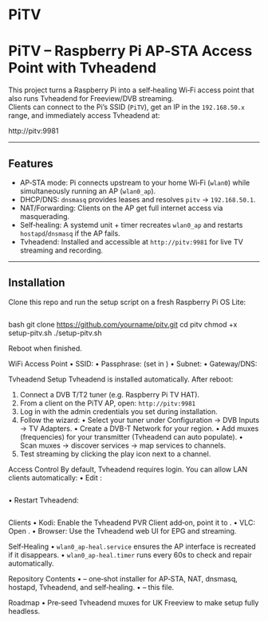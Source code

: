 # PiTV
# PiTV – Raspberry Pi AP‑STA Access Point with Tvheadend

This project turns a Raspberry Pi into a self‑healing Wi‑Fi access point that also runs Tvheadend for Freeview/DVB streaming.  
Clients can connect to the Pi’s SSID (`PiTV`), get an IP in the `192.168.50.x` range, and immediately access Tvheadend at:

http://pitv:9981


---

## Features

- AP‑STA mode: Pi connects upstream to your home Wi‑Fi (`wlan0`) while simultaneously running an AP (`wlan0_ap`).
- DHCP/DNS: `dnsmasq` provides leases and resolves `pitv` → `192.168.50.1`.
- NAT/Forwarding: Clients on the AP get full internet access via masquerading.
- Self‑healing: A systemd unit + timer recreates `wlan0_ap` and restarts `hostapd`/`dnsmasq` if the AP fails.
- Tvheadend: Installed and accessible at `http://pitv:9981` for live TV streaming and recording.

---

## Installation

Clone this repo and run the setup script on a fresh Raspberry Pi OS Lite:

```
```
bash
git clone https://github.com/yourname/pitv.git
cd pitv
chmod +x setup-pitv.sh
./setup-pitv.sh

Reboot when finished.

WiFi Access Point
• 	SSID: 
• 	Passphrase:  (set in )
• 	Subnet: 
• 	Gateway/DNS: 

Tvheadend Setup
Tvheadend is installed automatically. After reboot:
1. 	Connect a DVB T/T2 tuner (e.g. Raspberry Pi TV HAT).
2. 	From a client on the PiTV AP, open:
```http://pitv:9981```
3. 	Log in with the admin credentials you set during installation.
4. 	Follow the wizard:
• 	Select your tuner under Configuration → DVB Inputs → TV Adapters.
• 	Create a DVB-T Network for your region.
• 	Add muxes (frequencies) for your transmitter (Tvheadend can auto populate).
• 	Scan muxes → discover services → map services to channels.
5. 	Test streaming by clicking the play icon next to a channel.

Access Control
By default, Tvheadend requires login. You can allow LAN clients automatically:
• 	Edit :
```/home/hts/.hts/tvheadend/accesscontrol/lan.json
```
• 	Restart Tvheadend:
```sudo systemctl restart tvheadend
```
Clients
• 	Kodi: Enable the Tvheadend PVR Client add‑on, point it to .
• 	VLC: Open .
• 	Browser: Use the Tvheadend web UI for EPG and streaming.

Self‑Healing
• 	 `wlan0_ap-heal.service` ensures the AP interface is recreated if it disappears.
• 	 `wlan0_ap-heal.timer` runs every 60s to check and repair automatically.

Repository Contents
• 	 – one‑shot installer for AP‑STA, NAT, dnsmasq, hostapd, Tvheadend, and self‑healing.
• 	 – this file.

Roadmap
• 	Pre‑seed Tvheadend muxes for UK Freeview to make setup fully headless.